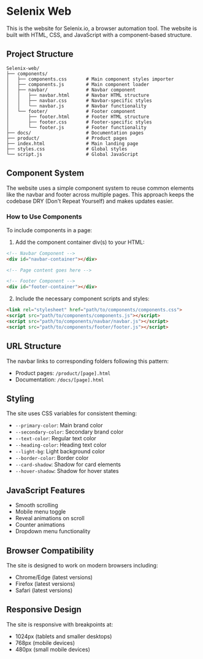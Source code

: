 # Selenix Web

This is the website for Selenix.io, a browser automation tool. The website is built with HTML, CSS, and JavaScript with a component-based structure.

## Project Structure

```
Selenix-web/
├── components/
│   ├── components.css       # Main component styles importer
│   ├── components.js        # Main component loader
│   ├── navbar/              # Navbar component
│   │   ├── navbar.html      # Navbar HTML structure
│   │   ├── navbar.css       # Navbar-specific styles
│   │   └── navbar.js        # Navbar functionality
│   └── footer/              # Footer component
│       ├── footer.html      # Footer HTML structure
│       ├── footer.css       # Footer-specific styles
│       └── footer.js        # Footer functionality
├── docs/                    # Documentation pages
├── product/                 # Product pages
├── index.html               # Main landing page
├── styles.css               # Global styles
└── script.js                # Global JavaScript
```

## Component System

The website uses a simple component system to reuse common elements like the navbar and footer across multiple pages. This approach keeps the codebase DRY (Don't Repeat Yourself) and makes updates easier.

### How to Use Components

To include components in a page:

1. Add the component container div(s) to your HTML:
```html
<!-- Navbar Component -->
<div id="navbar-container"></div>

<!-- Page content goes here -->

<!-- Footer Component -->
<div id="footer-container"></div>
```

2. Include the necessary component scripts and styles:
```html
<link rel="stylesheet" href="path/to/components/components.css">
<script src="path/to/components/components.js"></script>
<script src="path/to/components/navbar/navbar.js"></script>
<script src="path/to/components/footer/footer.js"></script>
```

## URL Structure

The navbar links to corresponding folders following this pattern:
- Product pages: `/product/[page].html`
- Documentation: `/docs/[page].html`

## Styling

The site uses CSS variables for consistent theming:
- `--primary-color`: Main brand color
- `--secondary-color`: Secondary brand color
- `--text-color`: Regular text color
- `--heading-color`: Heading text color
- `--light-bg`: Light background color
- `--border-color`: Border color
- `--card-shadow`: Shadow for card elements
- `--hover-shadow`: Shadow for hover states

## JavaScript Features

- Smooth scrolling
- Mobile menu toggle
- Reveal animations on scroll
- Counter animations
- Dropdown menu functionality

## Browser Compatibility

The site is designed to work on modern browsers including:
- Chrome/Edge (latest versions)
- Firefox (latest versions)
- Safari (latest versions)

## Responsive Design

The site is responsive with breakpoints at:
- 1024px (tablets and smaller desktops)
- 768px (mobile devices)
- 480px (small mobile devices)
